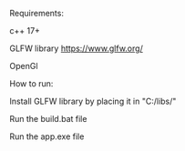 Requirements:

c++ 17+

GLFW library https://www.glfw.org/

OpenGl

How to run:

  Install GLFW library by placing it in "C:/libs/"

  Run the build.bat file

  Run the app.exe file
